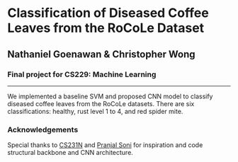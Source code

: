 # Classification of Diseased Coffee Leaves from the RoCoLe Dataset
## Nathaniel Goenawan & Christopher Wong
### Final project for CS229: Machine Learning
- - - -
We implemented a baseline SVM and proposed CNN model to classify diseased coffee leaves from the RoCoLe datasets. There are six classifications: healthy, rust level 1 to 4, and red spider mite.

### Acknowledgements
Special thanks to [CS231N](https://cs231n.github.io/convolutional-networks/) and [Pranjal Soni](https://www.kaggle.com/pranjalsoni17/natural-scene-classification#Model-Fitting) for inspiration and code structural backbone and CNN architecture. 
